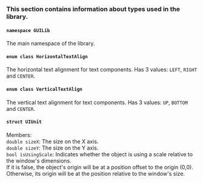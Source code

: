 ### This section contains information about types used in the library.

#### `namespace GUILib`
The main namespace of the library.

#### `enum class HorizontalTextAlign`
The horizontal text alignment for text components.
Has 3 values: `LEFT`, `RIGHT` and `CENTER`.

#### `enum class VerticalTextAlign`
The vertical text alignment for text components.
Has 3 values: `UP`, `BOTTOM` and `CENTER`.

#### `struct UIUnit`
Members:\
`double sizeX`: The size on the X axis.\
`double sizeY`: The size on the Y axis.\
`bool isUsingScale`: Indicates whether the object is using a scale relative to the window's dimensions.\
If it is false, the object's origin will be at a position offset to the origin (0,0). Otherwise, its origin will be at the position relative to the window's size.